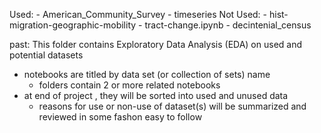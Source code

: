 Used:
    - American_Community_Survey
    - timeseries
Not Used: 
    - hist-migration-geographic-mobility
    - tract-change.ipynb
    - decintenial_census


past:
This folder contains Exploratory Data Analysis (EDA) on used and potential datasets
  - notebooks are titled by data set (or collection of sets) name
      - folders contain 2 or more related notebooks 
  - at end of project , they will be sorted into used and unused data
      - reasons for use or non-use of dataset(s) will be summarized and reviewed in some fashon easy to follow

